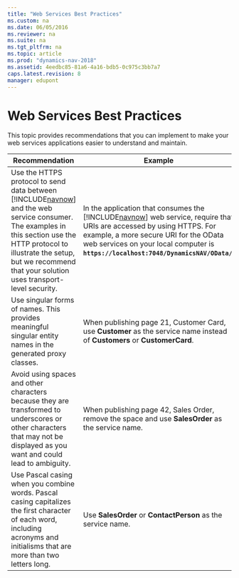 ```yaml
---
title: "Web Services Best Practices"
ms.custom: na
ms.date: 06/05/2016
ms.reviewer: na
ms.suite: na
ms.tgt_pltfrm: na
ms.topic: article
ms.prod: "dynamics-nav-2018"
ms.assetid: 4eedbc85-81a6-4a16-bdb5-0c975c3bb7a7
caps.latest.revision: 8
manager: edupont
---
```

# Web Services Best Practices
This topic provides recommendations that you can implement to make your web services applications easier to understand and maintain.  


|                                                                                                                           Recommendation                                                                                                                           |                                                                                                                                     Example                                                                                                                                     |
|--------------------------------------------------------------------------------------------------------------------------------------------------------------------------------------------------------------------------------------------------------------------|---------------------------------------------------------------------------------------------------------------------------------------------------------------------------------------------------------------------------------------------------------------------------------|
| Use the HTTPS protocol to send data between [!INCLUDE[navnow](includes/navnow_md.md)] and the web service consumer. The examples in this section use the HTTP protocol to illustrate the setup, but we recommend that your solution uses transport-level security. | In the application that consumes the [!INCLUDE[navnow](includes/navnow_md.md)] web service, require that URIs are accessed by using HTTPS. For example, a more secure URI for the OData web services on your local computer is **`https://localhost:7048/DynamicsNAV/OData/`**. |
|                                                                            Use singular forms of names. This provides meaningful singular entity names in the generated proxy classes.                                                                             |                                                                           When publishing page 21, Customer Card, use **Customer** as the service name instead of **Customers** or **CustomerCard**.                                                                            |
|                                             Avoid using spaces and other characters because they are transformed to underscores or other characters that may not be displayed as you want and could lead to ambiguity.                                             |                                                                                       When publishing page 42, Sales Order, remove the space and use **SalesOrder** as the service name.                                                                                        |
|                                           Use Pascal casing when you combine words. Pascal casing capitalizes the first character of each word, including acronyms and initialisms that are more than two letters long.                                            |                                                                                                          Use **SalesOrder** or **ContactPerson** as the service name.                                                                                                           |

